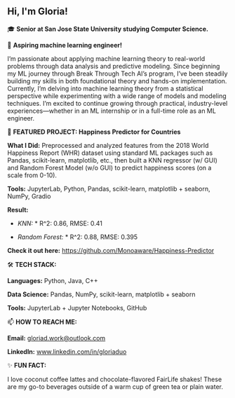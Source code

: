 ## **Hi, I'm Gloria!**

🎓 **Senior at San Jose State University studying Computer Science.**

🔭 **Aspiring machine learning engineer!**

I’m passionate about applying machine learning theory to real-world 
problems through data analysis and predictive modeling. Since beginning
my ML journey through Break Through Tech AI’s program, I’ve been steadily 
building my skills in both foundational theory and hands-on implementation. 
Currently, I’m delving into machine learning theory from a statistical 
perspective while experimenting with a wide range of models and modeling
techniques. I’m excited to continue growing through practical, 
industry-level experiences—whether in an ML internship or in a full-time role
as an ML engineer.

🎯 **FEATURED PROJECT: Happiness Predictor for Countries**

**What I Did:** Preprocessed and analyzed features from the 2018 World Happiness Report
(WHR) dataset using standard ML packages such as Pandas, scikit-learn, matplotlib, 
etc., then built a KNN regressor (w/ GUI) and Random Forest Model (w/o GUI) to predict 
happiness scores (on a scale from 0-10). 

**Tools:** JupyterLab, Python, Pandas, scikit-learn, matplotlib + seaborn, NumPy, Gradio

**Result:** 

* *KNN:* * R^2: 0.86, RMSE: 0.41
  
* *Random Forest:* * R^2: 0.88, RMSE: 0.395

**Check it out here:** https://github.com/Monoaware/Happiness-Predictor

🛠 **TECH STACK:**

**Languages:** Python, Java, C++

**Data Science:** Pandas, NumPy, scikit-learn, matplotlib + seaborn

**Tools:** JupyterLab + Jupyter Notebooks, GitHub

📫 **HOW TO REACH ME:**

**Email:** gloriad.work@outlook.com

**LinkedIn:** www.linkedin.com/in/gloriaduo

✨ **FUN FACT:**

I love coconut coffee lattes and chocolate-flavored FairLife shakes! 
These are my go-to beverages outside of a warm cup of green tea or
plain water.

<!--
**Monoaware/Monoaware** is a ✨ _special_ ✨ repository because its `README.md` (this file) appears on your GitHub profile.

Here are some ideas to get you started:

- 🔭 I’m currently working on ...
- 🌱 I’m currently learning ...
- 👯 I’m looking to collaborate on ...
- 🤔 I’m looking for help with ...
- 💬 Ask me about ...
- 📫 How to reach me: ...
- 😄 Pronouns: ...
- ⚡ Fun fact: ...
-->
